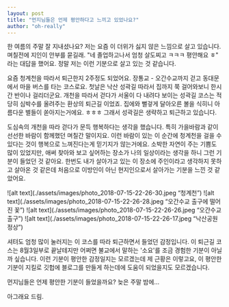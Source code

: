 ```yaml
---
layout: post
title: "먼지님들은 언제 평안하다고 느끼고 있었나요?"
author: "oh-really"
---
```


한 여름의 주말 잘 지내셨나요? 저는 요즘 이 더위가 싫지 않은 느낌으로 살고 있습니다. 며칠전에 지인이 안부를 묻길래. "네 졸업하고나서 엄청 살도찌고 ㅋㅋㅋ 평안해요 ㅎ" 라는 대답을 했어요. 정말 저는 이런 기분으로 살고 있는 것 같습니다. 

요즘 청계천을 따라서 퇴근한지 2주정도 되었어요. 장통교 - 오간수교까지 걷고 동대문에서 마을 버스를 타는 코스로요. 첫날은 낙산 성곽길 따라서 집까지 쭉 걸어와보니 한시간 반이나 걸리더군요. 개천을 따라서 걷다가 서울이 다 내려다 보이는 성곽길 코스는 적당히 심박수를 올려주는 환상의 퇴근길 이었죠. 집에와 뻘겋게 달아오른 볼을 식히니 아름다운 별들이 쏟아지는거에요. ㅎㅎㅎ 그래서 성곽길은 생략하고 퇴근하고 있습니다. 

도심속의 개천을 따라 걷다가 문득 행복하다는 생각을 했습니다. 특히 가을바람과 같이 선선한 바람이 함께했던 며칠간 말이지요. 이런 바람이 있는 이 순간에 청계천을 걸을 수 있다는 것이 행복으로 느껴진다는게 믿기지가 않는거에요. 소박한 자연이 주는 기쁨도 많이 있었지만, 애써 찾아와 보고 싶어하는 장소가 나의 일상이라는 생각을 하니 그런 기분이 들었던 것 같아요. 한번도 내가 살아가고 있는 이 장소에 주인이라고 생각하지 못하고 살아온 것 같은데 처음으로 이방인이 아닌 현지인으로서 살아가는 기분을 느낀 것 같았어요. 

![alt text](./assets/images/photo_2018-07-15-22-26-30.jpeg “청계천”)
![alt text](./assets/images/photo_2018-07-15-22-26-28.jpeg “오간수교 출구에 떨어진 꽃”)
![alt text](./assets/images/photo_2018-07-15-22-26-26.jpeg “오간수교 출구”)
![alt text](./assets/images/photo_2018-07-15-22-26-17.jpeg “낙산공원 정상”)


셔텨도 엄청 많이 눌러지는 이 코스를 따라 퇴근하면서 들었던 감정입니다. 이 퇴근길 코스는 8월3일부로 끝날테지만 어쩌면 불교에서 말하는 '소요'를 조금 경험한 기분이 아닐까 싶습니다. 이런 기분이 평안한 감정일지는 모르겠는데 제 근황은 이렇고요, 이 평안한 기분이 지킬로 깃헙에 블로그를 만들게 하는데에 도움이 되었을지도 모르겠습니다. 

먼지님들은 언제 평안한 기분이 들었을까요?
늦은 주말 밤에...

아그래요 드림.